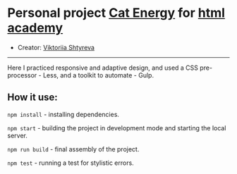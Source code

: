 # Personal project [Cat Energy](https://victoriiashtyreva.github.io/Cat-Energy/) for [html academy](https://htmlacademy.ru/study)

* Creator: [Viktoriia Shtyreva](https://github.com/VictoriiaShtyreva)
___

Here I practiced responsive and adaptive design, and used a CSS pre-processor - Less, and a toolkit to automate - Gulp.

## How it use:

`npm install` - installing dependencies.

`npm start` - building the project in development mode and starting the local server.

`npm run build` - final assembly of the project.

`npm test` - running a test for stylistic errors.

